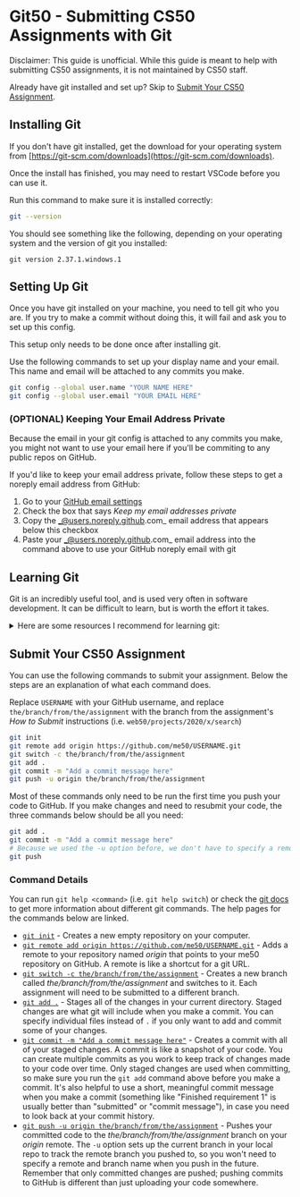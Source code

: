 # Git50 - Submitting CS50 Assignments with Git

Disclaimer: This guide is unofficial. While this guide is meant to help with submitting CS50 assignments, it is not maintained by CS50 staff.

Already have git installed and set up? Skip to [Submit Your CS50 Assignment](#submit-your-cs50-assignment).

## Installing Git

If you don't have git installed, get the download for your operating system from [https://git-scm.com/downloads](https://git-scm.com/downloads).

Once the install has finished, you may need to restart VSCode before you can use it.

Run this command to make sure it is installed correctly:
```bash
git --version
```
You should see something like the following, depending on your operating system and the version of git you installed:
```
git version 2.37.1.windows.1
```

## Setting Up Git

Once you have git installed on your machine, you need to tell git who you are. If you try to make a commit without doing this, it will fail and ask you to set up this config.

This setup only needs to be done once after installing git.

Use the following commands to set up your display name and your email. This name and email will be attached to any commits you make.

```bash
git config --global user.name "YOUR NAME HERE"
git config --global user.email "YOUR EMAIL HERE"
```

### (OPTIONAL) Keeping Your Email Address Private

Because the email in your git config is attached to any commits you make, you might not want to use your email here if you'll be commiting to any public repos on GitHub.

If you'd like to keep your email address private, follow these steps to get a noreply email address from GitHub:

1. Go to your [GitHub email settings](https://github.com/settings/emails)
2. Check the box that says _Keep my email addresses private_
3. Copy the _@users.noreply.github.com_ email address that appears below this checkbox
4. Paste your _@users.noreply.github.com_ email address into the command above to use your GitHub noreply email with git

## Learning Git

Git is an incredibly useful tool, and is used very often in software development. It can be difficult to learn, but is worth the effort it takes.

<details>
<summary>Here are some resources I recommend for learning git:</summary>

- <a href="https://learngitbranching.js.org/" target="_blank">Learn Git Branching</a> - An interactive, web-based git tutorial

(More git resources will be added here soon)
</details>

## Submit Your CS50 Assignment

You can use the following commands to submit your assignment. Below the steps are an explanation of what each command does.

Replace `USERNAME` with your GitHub username, and replace `the/branch/from/the/assignment` with the branch from the assignment's _How to Submit_ instructions (i.e. `web50/projects/2020/x/search`)

```bash
git init
git remote add origin https://github.com/me50/USERNAME.git
git switch -c the/branch/from/the/assignment
git add .
git commit -m "Add a commit message here"
git push -u origin the/branch/from/the/assignment
```

Most of these commands only need to be run the first time you push your code to GitHub. If you make changes and need to resubmit your code, the three commands below should be all you need:

```bash
git add .
git commit -m "Add a commit message here"
# Because we used the -u option before, we don't have to specify a remote and branch name again when we push.
git push
```

### Command Details

You can run `git help <command>` (i.e. `git help switch`) or check the [git docs](https://git-scm.com/docs) to get more information about different git commands. The help pages for the commands below are linked.

- [`git init`](https://git-scm.com/docs/git-init) - Creates a new empty repository on your computer.
- [`git remote add origin https://github.com/me50/USERNAME.git`](https://git-scm.com/docs/git-remote) - Adds a remote to your repository named _origin_ that points to your me50 repository on GitHub. A remote is like a shortcut for a git URL.
- [`git switch -c the/branch/from/the/assignment`](https://git-scm.com/docs/git-switch) - Creates a new branch called _the/branch/from/the/assignment_ and switches to it. Each assignment will need to be submitted to a different branch.
- [`git add .`](https://git-scm.com/docs/git-add) - Stages all of the changes in your current directory. Staged changes are what git will include when you make a commit. You can specify individual files instead of `.` if you only want to add and commit some of your changes.
- [`git commit -m "Add a commit message here"`](https://git-scm.com/docs/git-commit) - Creates a commit with all of your staged changes. A commit is like a snapshot of your code. You can create multiple commits as you work to keep track of changes made to your code over time. Only staged changes are used when committing, so make sure you run the `git add` command above before you make a commit. It's also helpful to use a short, meaningful commit message when you make a commit (something like "Finished requirement 1" is usually better than "submitted" or "commit message"), in case you need to look back at your commit history.
- [`git push -u origin the/branch/from/the/assignment`](https://git-scm.com/docs/git-push) - Pushes your committed code to the _the/branch/from/the/assignment_ branch on your _origin_ remote. The `-u` option sets up the current branch in your local repo to track the remote branch you pushed to, so you won't need to specify a remote and branch name when you push in the future. Remember that only committed changes are pushed; pushing commits to GitHub is different than just uploading your code somewhere.

